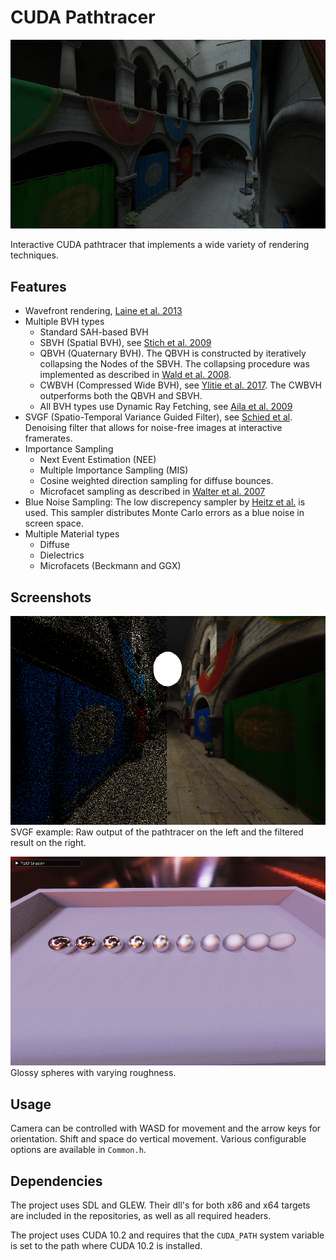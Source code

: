# CUDA Pathtracer

![Sponza](Screenshots/Sponza.png "Sponza")

Interactive CUDA pathtracer that implements a wide variety of rendering techniques. 

## Features

- Wavefront rendering, [Laine et al. 2013](https://research.nvidia.com/sites/default/files/pubs/2013-07_Megakernels-Considered-Harmful/laine2013hpg_paper.pdf)
- Multiple BVH types
  - Standard SAH-based BVH
  - SBVH (Spatial BVH), see [Stich et al. 2009](https://www.nvidia.in/docs/IO/77714/sbvh.pdf)
  - QBVH (Quaternary BVH). The QBVH is constructed by iteratively collapsing the Nodes of the SBVH. The collapsing procedure was implemented as described in [Wald et al. 2008](https://graphics.stanford.edu/~boulos/papers/multi_rt08.pdf).
  - CWBVH (Compressed Wide BVH), see [Ylitie et al. 2017](https://research.nvidia.com/sites/default/files/publications/ylitie2017hpg-paper.pdf). The CWBVH outperforms both the QBVH and SBVH.
  - All BVH types use Dynamic Ray Fetching, see [Aila et al. 2009](https://www.nvidia.com/docs/IO/76976/HPG2009-Trace-Efficiency.pdf)
- SVGF (Spatio-Temporal Variance Guided Filter), see [Schied et al](https://cg.ivd.kit.edu/publications/2017/svgf/svgf_preprint.pdf). Denoising filter that allows for noise-free images at interactive framerates.
- Importance Sampling
  - Next Event Estimation (NEE)
  - Multiple Importance Sampling (MIS)
  - Cosine weighted direction sampling for diffuse bounces.
  - Microfacet sampling as described in [Walter et al. 2007](https://www.cs.cornell.edu/~srm/publications/EGSR07-btdf.pdf)
- Blue Noise Sampling: The low discrepency sampler by [Heitz et al.](https://eheitzresearch.wordpress.com/762-2/) is used. This sampler distributes Monte Carlo errors as a blue noise in screen space.
- Multiple Material types
  - Diffuse
  - Dielectrics
  - Microfacets (Beckmann and GGX)

## Screenshots

![SVGF Denoising](Screenshots/SVGF.png "SVGF Denoising")
SVGF example: Raw output of the pathtracer on the left and the filtered result on the right.

![Microfacet Model](Screenshots/Microfacets.png "Glossy materials using the Beckmann microfacet model")
Glossy spheres with varying roughness.

## Usage

Camera can be controlled with WASD for movement and the arrow keys for orientation. Shift and space do vertical movement.
Various configurable options are available in `Common.h`.

## Dependencies

The project uses SDL and GLEW. Their dll's for both x86 and x64 targets are included in the repositories, as well as all required headers.

The project uses CUDA 10.2 and requires that the ```CUDA_PATH``` system variable is set to the path where CUDA 10.2 is installed.
